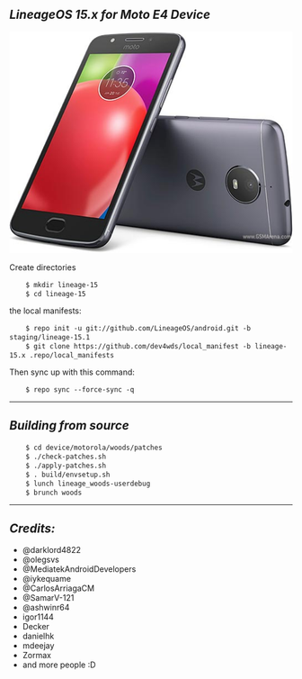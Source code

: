 _LineageOS 15.x for Moto E4 Device_
------------------------------------

![Motorola Moto E4](/device/motorola-moto-e4.jpg "Motorola Moto E4")


Create directories
```
	$ mkdir lineage-15
	$ cd lineage-15
```
the local manifests:
```
	$ repo init -u git://github.com/LineageOS/android.git -b staging/lineage-15.1
	$ git clone https://github.com/dev4wds/local_manifest -b lineage-15.x .repo/local_manifests
```
Then sync up with this command:
```
	$ repo sync --force-sync -q
```
-------------
 
_Building from source_
---------------
```
	$ cd device/motorola/woods/patches
	$ ./check-patches.sh
	$ ./apply-patches.sh
	$ . build/envsetup.sh
	$ lunch lineage_woods-userdebug
	$ brunch woods
```
-------------
 
_Credits:_
---------------
- @darklord4822
- @olegsvs 
- @MediatekAndroidDevelopers 
- @iykequame 
- @CarlosArriagaCM
- @SamarV-121 
- @ashwinr64 
- igor1144 
- Decker 
- danielhk 
- mdeejay 
- Zormax 
- and more people :D
